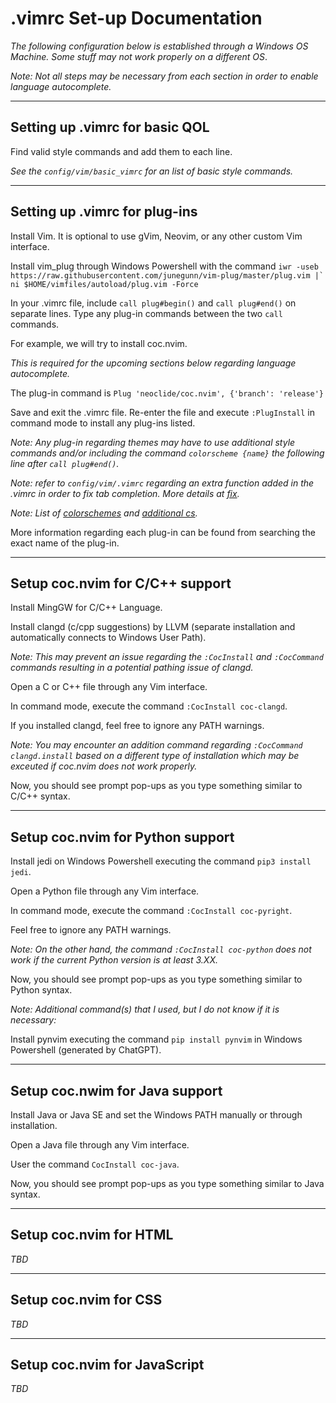 # .vimrc Set-up Documentation

*The following configuration below is established through a Windows OS Machine. Some stuff may not work properly on a different OS*.

*Note: Not all steps may be necessary from each section in order to enable language autocomplete.*

***

## Setting up .vimrc for basic QOL

Find valid style commands and add them to each line.

*See the ```config/vim/basic_vimrc``` for an list of basic style commands.*

***

## Setting up .vimrc for plug-ins

Install Vim. It is optional to use gVim, Neovim, or any other custom Vim interface.

Install vim_plug through Windows Powershell with the command ```iwr -useb https://raw.githubusercontent.com/junegunn/vim-plug/master/plug.vim |` ni $HOME/vimfiles/autoload/plug.vim -Force```

In your .vimrc file, include ```call plug#begin()``` and ```call plug#end()``` on separate lines. Type any plug-in commands between the two ```call``` commands.

For example, we will try to install coc.nvim.

*This is required for the upcoming sections below regarding language autocomplete.*

The plug-in command is ```Plug 'neoclide/coc.nvim', {'branch': 'release'}```

Save and exit the .vimrc file. Re-enter the file and execute ```:PlugInstall``` in command mode to install any plug-ins listed.

*Note: Any plug-in regarding themes may have to use additional style commands and/or including the command ```colorscheme {name}``` the following line after ```call plug#end()```.*

*Note: refer to ```config/vim/.vimrc``` regarding an extra function added in the .vimrc in order to fix tab completion. More details at [fix](https://github.com/neoclide/coc.nvim/wiki/Completion-with-sources#use-tab-or-custom-key-for-trigger-completion).*

*Note: List of [colorschemes](https://vimcolorschemes.com/) and [additional cs](https://github.com/rafi/awesome-vim-colorschemes).*

More information regarding each plug-in can be found from searching the exact name of the plug-in.

***

## Setup coc.nvim for C/C++ support

Install MingGW for C/C++ Language.

Install clangd (c/cpp suggestions) by LLVM (separate installation and automatically connects to Windows User Path).

*Note: This may prevent an issue regarding the ```:CocInstall``` and ```:CocCommand``` commands resulting in a potential pathing issue of clangd.*

Open a C or C++ file through any Vim interface.

In command mode, execute the command ```:CocInstall coc-clangd```.

If you installed clangd, feel free to ignore any PATH warnings.

*Note: You may encounter an addition command regarding ```:CocCommand clangd.install``` based on a different type of installation which may be exceuted if coc.nvim does not work properly.*

Now, you should see prompt pop-ups as you type something similar to C/C++ syntax.

***

## Setup coc.nvim for Python support

Install jedi on Windows Powershell executing the command ```pip3 install jedi```.

Open a Python file through any Vim interface.

In command mode, execute the command ```:CocInstall coc-pyright```.

Feel free to ignore any PATH warnings.

*Note: On the other hand, the command ```:CocInstall coc-python``` does not work if the current Python version is at least 3.XX.*

Now, you should see prompt pop-ups as you type something similar to Python syntax.


*Note: Additional command(s) that I used, but I do not know if it is necessary:*

Install pynvim executing the command ```pip install pynvim``` in Windows Powershell (generated by ChatGPT).

***

## Setup coc.nwim for Java support

Install Java or Java SE and set the Windows PATH manually or through installation.

Open a Java file through any Vim interface.

User the command ```CocInstall coc-java```.

Now, you should see prompt pop-ups as you type something similar to Java syntax.

***

## Setup coc.nvim for HTML

*TBD*

***

## Setup coc.nvim for CSS

*TBD*

***

## Setup coc.nvim for JavaScript

*TBD*
